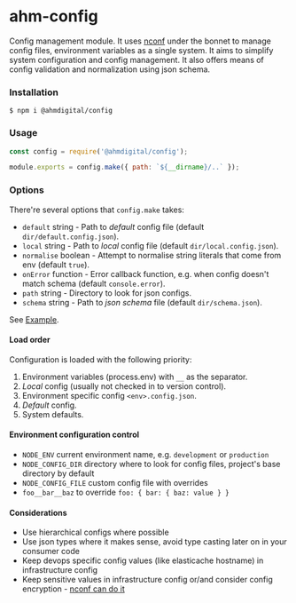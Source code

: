 # ahm-config

Config management module. It uses [nconf](https://github.com/indexzero/nconf) under the bonnet to manage config files, environment variables as a single system. It aims to simplify system configuration and config management. It also offers
means of config validation and normalization using json schema.


### Installation

```shell
$ npm i @ahmdigital/config
```

### Usage

```javascript
const config = require('@ahmdigital/config');

module.exports = config.make({ path: `${__dirname}/..` });
```

### Options

There're several options that `config.make` takes:

- `default` string - Path to *default* config file (default `dir/default.config.json`).
- `local` string - Path to *local* config file (default `dir/local.config.json`).
- `normalise` boolean - Attempt to normalise string literals that come from env (default `true`).
- `onError` function - Error callback function, e.g. when config doesn't match schema (default `console.error`).
- `path` string - Directory to look for json configs.
- `schema` string - Path to *json schema* file (default `dir/schema.json`).

See [Example](https://github.com/ahmdigital/ahm-config/tree/master/example).

#### Load order

Configuration is loaded with the following priority:

1. Environment variables (process.env) with `__` as the separator.
2. *Local* config (usually not checked in to version control).
3. Environment specific config `<env>.config.json`.
4. *Default* config.
5. System defaults.


#### Environment configuration control

 - `NODE_ENV` current environment name, e.g. `development` or `production`
 - `NODE_CONFIG_DIR` directory where to look for config files, project's base directory by default
 - `NODE_CONFIG_FILE` custom config file with overrides
 - `foo__bar__baz` to override `foo: { bar: { baz: value } }`


#### Considerations

 - Use hierarchical configs where possible
 - Use json types where it makes sense, avoid type casting later on in your consumer code
 - Keep devops specific config values (like elasticache hostname) in infrastructure config
 - Keep sensitive values in infrastructure config or/and consider config encryption - [nconf can do it](https://github.com/indexzero/nconf#encrypting-file-contents)
